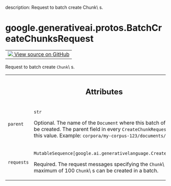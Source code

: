 description: Request to batch create Chunk\ s.

<div itemscope itemtype="http://developers.google.com/ReferenceObject">
<meta itemprop="name" content="google.generativeai.protos.BatchCreateChunksRequest" />
<meta itemprop="path" content="Stable" />
</div>

# google.generativeai.protos.BatchCreateChunksRequest

<!-- Insert buttons and diff -->

<table class="tfo-notebook-buttons tfo-api nocontent">
<td>
  <a target="_blank" href="https://github.com/googleapis/google-cloud-python/tree/main/packages/google-ai-generativelanguage/google/ai/generativelanguage_v1beta/types/retriever_service.py#L561-L584">
    <img src="https://www.tensorflow.org/images/GitHub-Mark-32px.png" />
    View source on GitHub
  </a>
</td>
</table>



Request to batch create ``Chunk``\ s.

<!-- Placeholder for "Used in" -->




<!-- Tabular view -->
 <table class="responsive fixed orange">
<colgroup><col width="214px"><col></colgroup>
<tr><th colspan="2"><h2 class="add-link">Attributes</h2></th></tr>

<tr>
<td>

`parent`<a id="parent"></a>

</td>
<td>

`str`

Optional. The name of the ``Document`` where this batch of
``Chunk``\ s will be created. The parent field in every
``CreateChunkRequest`` must match this value. Example:
``corpora/my-corpus-123/documents/the-doc-abc``

</td>
</tr><tr>
<td>

`requests`<a id="requests"></a>

</td>
<td>

`MutableSequence[google.ai.generativelanguage.CreateChunkRequest]`

Required. The request messages specifying the ``Chunk``\ s
to create. A maximum of 100 ``Chunk``\ s can be created in a
batch.

</td>
</tr>
</table>



